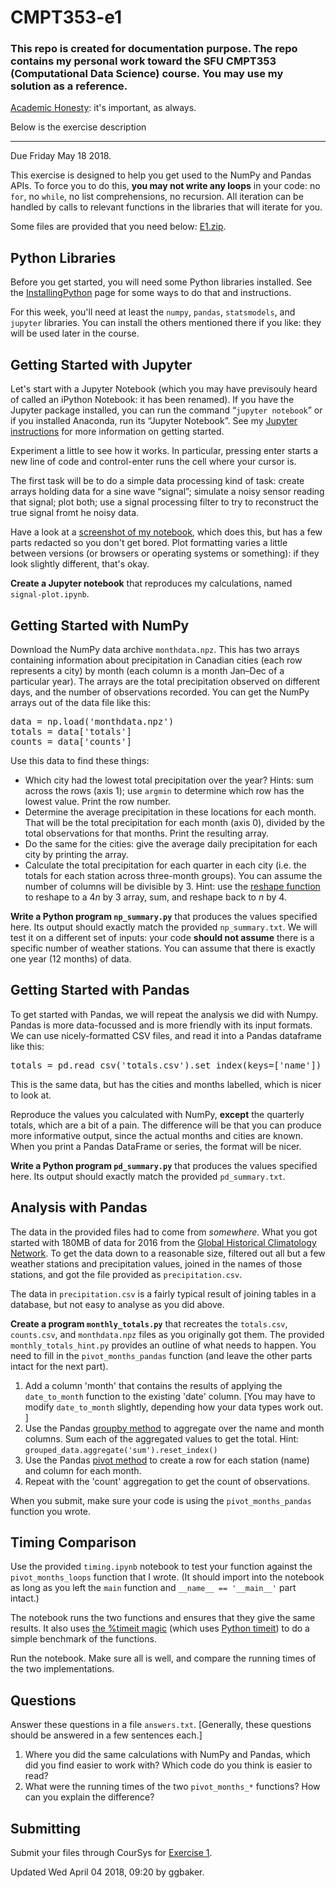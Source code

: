 # CMPT353-e1
<h3>This repo is created for documentation purpose. The repo contains my personal work toward the SFU CMPT353 (Computational Data Science) course. You may use my solution as a reference. </h3>

<p><a href="https://coursys.sfu.ca/2018su-cmpt-353-d1/pages/AcademicHonesty">Academic Honesty</a>: it's important, as always.</p>
<p>Below is the exercise description </p>
<hr>

<div class="wikicontents creole tex2jax_ignore"><p>Due <span title="2018-05-18T23:59:59-07:00">Friday May 18 2018</span>.</p>
<p>This exercise is designed to help you get used to the NumPy and Pandas APIs. To force you to do this, <strong>you may not write any loops</strong> in your code: no <code>for</code>, no <code>while</code>, no list comprehensions, no recursion. All iteration can be handled by calls to relevant functions in the libraries that will iterate for you.</p>
<p>Some files are provided that you need below: <a href="E1.zip">E1.zip</a>.</p>
<h2 id="h-python-libraries">Python Libraries</h2>
<p>Before you get started, you will need some Python libraries installed. See the <a href="InstallingPython">InstallingPython</a> page for some ways to do that and instructions. </p>
<p>For this week, you'll need at least the <code>numpy</code>, <code>pandas</code>, <code>statsmodels</code>, and <code>jupyter</code> libraries. You can install the others mentioned there if you like: they will be used later in the course.</p>
<h2 id="h-getting-started-with-jupyter">Getting Started with Jupyter</h2>
<p>Let's start with a Jupyter Notebook (which you may have previsouly heard of called an iPython Notebook: it has been renamed). If you have the Jupyter package installed, you can run the command <span>&ldquo;</span><code>jupyter notebook</code><span>&rdquo;</span> or if you installed Anaconda, run its <span>&ldquo;</span>Jupyter Notebook<span>&rdquo;</span>. See my <a href="Jupyter">Jupyter instructions</a> for more information on getting started.</p>
<p>Experiment a little to see how it works. In particular, pressing enter starts a new line of code and control-enter runs the cell where your cursor is.</p>
<p>The first task will be to do a simple data processing kind of task: create arrays holding data for a sine wave <span>&ldquo;</span>signal<span>&rdquo;</span>; simulate a noisy sensor reading that signal; plot both; use a signal processing filter to try to reconstruct the true signal fromt he noisy data.</p>
<p>Have a look at a <a href="E1-jupyter/view">screenshot of my notebook</a>, which does this, but has a few parts redacted so you don't get bored. Plot formatting varies a little between versions (or browsers or operating systems or something): if they look slightly different, that's okay.</p>
<p><strong>Create a Jupyter notebook</strong> that reproduces my calculations, named <code>signal-plot.ipynb</code>.</p>
<h2 id="h-getting-started-with-numpy">Getting Started with NumPy</h2>
<p>Download the NumPy data archive <code>monthdata.npz</code>. This has two arrays containing information about precipitation in Canadian cities (each row represents a city) by month (each column is a month Jan<span>&ndash;</span>Dec of a particular year). The arrays are the total precipitation observed on different days, and the number of observations recorded. You can get the NumPy arrays out of the data file like this:</p>
<pre class="highlight lang-python">data = np.load('monthdata.npz')
totals = data['totals']
counts = data['counts']</pre>
<p>Use this data to find these things:</p>
<ul><li>Which city had the lowest total precipitation over the year? Hints: sum across the rows (axis 1); use <code>argmin</code> to determine which row has the lowest value. Print the row number.
</li><li>Determine the average precipitation in these locations for each month. That will be the total precipitation for each month (axis 0), divided by the total observations for that months. Print the resulting array.
</li><li>Do the same for the cities: give the average daily precipitation for each city by printing the array.
</li><li>Calculate the total precipitation for each quarter in each city (i.e. the totals for each station across three-month groups). You can assume the number of columns will be divisible by 3. Hint: use the <a href="https://docs.scipy.org/doc/numpy/reference/generated/numpy.reshape.html">reshape function</a> to reshape to a 4<em>n</em> by 3 array, sum, and reshape back to <em>n</em> by 4.
</li></ul>
<p><strong>Write a Python program <code>np_summary.py</code></strong> that produces the values specified here. Its output should exactly match the provided <code>np_summary.txt</code>. We will test it on a different set of inputs: your code <strong>should not assume</strong> there is a specific number of weather stations. You can assume that there is exactly one year (12 months) of data.</p>
<h2 id="h-getting-started-with-pandas">Getting Started with Pandas</h2>
<p>To get started with Pandas, we will repeat the analysis we did with Numpy. Pandas is more data-focussed and is more friendly with its input formats. We can use nicely-formatted CSV files, and read it into a Pandas dataframe like this:</p>
<pre class="highlight lang-python">totals = pd.read_csv('totals.csv').set_index(keys=['name'])</pre>
<p>This is the same data, but has the cities and months labelled, which is nicer to look at.</p>
<p>Reproduce the values you calculated with NumPy, <strong>except</strong> the quarterly totals, which are a bit of a pain. The difference will be that you can produce more informative output, since the actual months and cities are known. When you print a Pandas DataFrame or series, the format will be nicer.</p>
<p><strong>Write a Python program <code>pd_summary.py</code></strong> that produces the values specified here. Its output should exactly match the provided <code>pd_summary.txt</code>.</p>
<h2 id="h-analysis-with-pandas">Analysis with Pandas</h2>
<p>The data in the provided files had to come from <em>somewhere</em>. What you got started with 180MB of data for 2016 from the <a href="https://www.ncdc.noaa.gov/data-access/land-based-station-data/land-based-datasets/global-historical-climatology-network-ghcn">Global Historical Climatology Network</a>. To get the data down to a reasonable size, filtered out all but a few weather stations and precipitation values, joined in the names of those stations, and got the file provided as <code>precipitation.csv</code>.</p>
<p>The data in <code>precipitation.csv</code> is a fairly typical result of joining tables in a database, but not easy to analyse as you did above.</p>
<p><strong>Create a program <code>monthly_totals.py</code></strong> that recreates the <code>totals.csv</code>, <code>counts.csv</code>, and <code>monthdata.npz</code> files as you originally got them. The provided <code>monthly_totals_hint.py</code> provides an outline of what needs to happen. You need to fill in the <code>pivot_months_pandas</code> function (and leave the other parts intact for the next part).</p>
<ol><li>Add a column 'month' that contains the results of applying the <code>date_to_month</code> function to the existing 'date' column. [You may have to modify <code>date_to_month</code> slightly, depending how your data types work out. ]
</li><li>Use the Pandas <a href="http://pandas.pydata.org/pandas-docs/stable/generated/pandas.DataFrame.groupby.html">groupby method</a> to aggregate over the name and month columns. Sum each of the aggregated values to get the total. Hint: <code>grouped_data.aggregate('sum').reset_index()</code>
</li><li>Use the Pandas <a href="http://pandas.pydata.org/pandas-docs/stable/generated/pandas.DataFrame.pivot.html">pivot method</a> to create a row for each station (name) and column for each month.
</li><li>Repeat with the 'count' aggregation to get the count of observations.
</li></ol>
<p>When you submit, make sure your code is using the <code>pivot_months_pandas</code> function you wrote.</p>
<h2 id="h-timing-comparison">Timing Comparison</h2>
<p>Use the provided <code>timing.ipynb</code> notebook to test your function against the <code>pivot_months_loops</code> function that I wrote. (It should import into the notebook as long as you left the <code>main</code> function and <code>__name__ == '__main__'</code> part intact.)</p>
<p>The notebook runs the two functions and ensures that they give the same results. It also uses <a href="https://ipython.org/ipython-doc/3/interactive/magics.html#magic-timeit">the %timeit magic</a> (which uses <a href="https://docs.python.org/3/library/timeit.html">Python timeit</a>) to do a simple benchmark of the functions.</p>
<p>Run the notebook. Make sure all is well, and compare the running times of the two implementations.</p>
<h2 id="h-questions">Questions</h2>
<p>Answer these questions in a file <code>answers.txt</code>. [Generally, these questions should be answered in a few sentences each.]</p>
<ol><li>Where you did the same calculations with NumPy and Pandas, which did you find easier to work with? Which code do you think is easier to read?
</li><li>What were the running times of the two <code>pivot_months_*</code> functions? How can you explain the difference?
</li></ol>
<h2 id="h-submitting">Submitting</h2>
<p>Submit your files through CourSys for <a href="/2018su-cmpt-353-d1/+e1/">Exercise 1</a>.</p></div>

<div class="updateinfo">Updated Wed April 04 2018, 09:20 by ggbaker.

</div>
